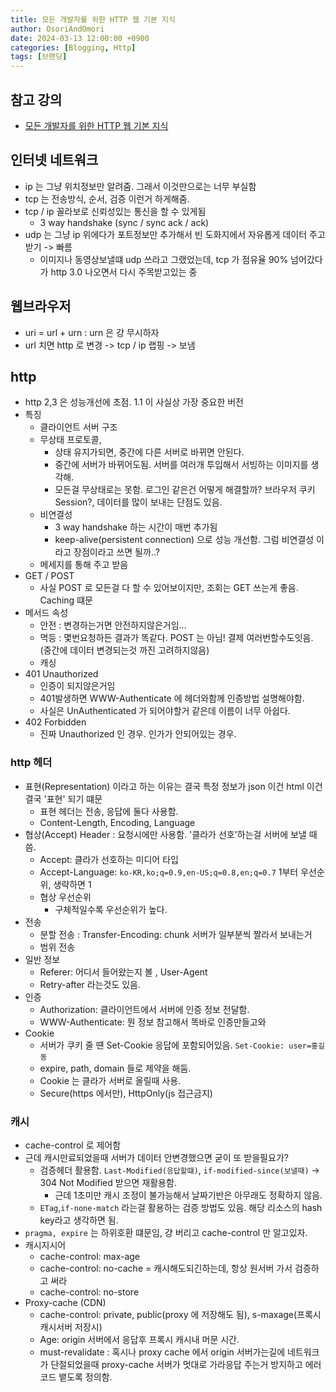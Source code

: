 ```yaml
---
title: 모든 개발자를 위한 HTTP 웹 기본 지식
author: OsoriAndOmori
date: 2024-03-13 12:00:00 +0900
categories: [Blogging, Http]
tags: [브랜딩]
---
```


## 참고 강의
- [모든 개발자를 위한 HTTP 웹 기본 지식](https://www.inflearn.com/course/http-%EC%9B%B9-%EB%84%A4%ED%8A%B8%EC%9B%8C%ED%81%AC/dashboard)

## 인터넷 네트워크
- ip 는 그냥 위치정보만 알려줌. 그래서 이것만으로는 너무 부실함
- tcp 는 전송방식, 순서, 검증 이런거 하게해줌.
- tcp / ip 꼴라보로 신뢰성있는 통신을 할 수 있게됨
  - 3 way handshake (sync / sync ack / ack)
- udp 는 그냥 ip 위에다가 포트정보만 추가해서 빈 도화지에서 자유롭게 데이터 주고받기 -> 빠름
  - 이미지나 동영상보낼떄 udp 쓰라고 그랬었는데, tcp 가 점유율 90% 넘어갔다가 http 3.0 나오면서 다시 주목받고있는 중

## 웹브라우저
- uri = url + urn : urn 은 걍 무시하자
- url 치면 http 로 변경 -> tcp / ip 랩핑 -> 보냄

## http
- http 2,3 은 성능개선에 초점. 1.1 이 사실상 가장 중요한 버전
- 특징
  - 클라이언트 서버 구조
  - 무상태 프로토콜,
    - 상태 유지가되면, 중간에 다른 서버로 바뀌면 안된다.
    - 중간에 서버가 바뀌어도됨. 서버를 여러개 투입해서 서빙하는 이미지를 생각해.
    - 모든걸 무상태로는 못함. 로그인 같은건 어떻게 해결할까? 브라우저 쿠키 Session?, 데이터를 많이 보내는 단점도 있음.
  - 비연결성
    - 3 way handshake 하는 시간이 매번 추가됨
    - keep-alive(persistent connection) 으로 성능 개선함. 그럼 비연결성 이라고 장점이라고 쓰면 될까..?
  - 메세지를 통해 주고 받음
- GET / POST
  - 사실 POST 로 모든걸 다 할 수 있어보이지만, 조회는 GET 쓰는게 좋음. Caching 떄문
- 메서드 속성
  - 안전 : 변경하는거면 안전하지않은거임...
  - 멱등 : 몇번요청하든 결과가 똑같다. POST 는 아님! 결제 여러번할수도잇음. (중간에 데이터 변경되는것 까진 고려하지않음)
  - 캐싱
- 401 Unauthorized
  - 인증이 되지않은거임
  - 401발생하면 WWW-Authenticate 에 헤더와함께 인증방법 설명해야함.
  - 사실은 UnAuthenticated 가 되어야할거 같은데 이름이 너무 아쉽다.
- 402 Forbidden
  - 진짜 Unauthorized 인 경우. 인가가 안되어있는 경우.

### http 헤더
- 표현(Representation) 이라고 하는 이유는 결국 특정 정보가 json 이건 html 이건 결국 '표현' 되기 떄문
  - 표현 헤더는 전송, 응답에 둘다 사용함.
  - Content-Length, Encoding, Language
- 협상(Accept) Header : 요청시에만 사용함. '클라가 선호'하는걸 서버에 보낼 때 씀.
  - Accept: 클라가 선호하는 미디어 타입
  - Accept-Language: `ko-KR,ko;q=0.9,en-US;q=0.8,en;q=0.7` 1부터 우선순위, 생략하면 1
  - 협상 우선순위
    - 구체적일수록 우선순위가 높다.
- 전송
  - 분할 전송 : Transfer-Encoding: chunk 서버가 일부분씩 짤라서 보내는거
  - 범위 전송
- 일반 정보
  - Referer: 어디서 들어왔는지 볼 , User-Agent
  - Retry-after 라는것도 있음.
- 인증
  - Authorization: 클라이언트에서 서버에 인증 정보 전달함.
  - WWW-Authenticate: 뭔 정보 참고해서 똑바로 인증만들고와
- Cookie
  - 서버가 쿠키 줄 떈 Set-Cookie 응답에 포함되어있음. `Set-Cookie: user=홍길동`
  - expire, path, domain 들로 제약을 해둠.
  - Cookie 는 클라가 서버로 올릴때 사용.
  - Secure(https 에서만), HttpOnly(js 접근금지)

### 캐시
- cache-control 로 제어함
- 근데 캐시만료되었을때 서버가 데이터 안변경했으면 굳이 또 받을필요가?
  - 검증헤더 활용함. `Last-Modified(응답할떄)`, `if-modified-since(보낼때)` -> 304 Not Modified  받으면 재활용함.
    - 근데 1초미만 캐시 조정이 불가능해서 날짜기반은 아무래도 정확하지 않음.
  - `ETag`,`if-none-match` 라는걸 활용하는 검증 방법도 있음. 해당 리소스의 hash key라고 생각하면 됨.
- `pragma, expire` 는 하위호환 떄문임, 걍 버리고 cache-control 만 알고있자.
- 캐시지시어
  - cache-control: max-age
  - cache-control: no-cache = 캐시해도되긴하는데, 항상 원서버 가서 검증하고 써라
  - cache-control: no-store
- Proxy-cache (CDN)
  - cache-control: private, public(proxy 에 저장해도 됨), s-maxage(프록시캐시서버 저장시)
  - Age: origin 서버에서 응답후 프록시 캐시내 머문 시간.
  - must-revalidate : 혹시나 proxy cache 에서 origin 서버가는길에 네트워크가 단절되었을때 proxy-cache 서버가 멋대로 가라응답 주는거 방지하고 에러코드 뱉도록 정의함.
